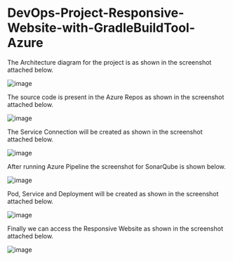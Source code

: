 # DevOps-Project-Responsive-Website-with-GradleBuildTool-Azure

The Architecture diagram for the project is as shown in the screenshot attached below.

![image](https://github.com/user-attachments/assets/0d9b2454-c06d-4387-8dbe-08c91ce19b71)

The source code is present in the Azure Repos as shown in the screenshot attached below.

![image](https://github.com/user-attachments/assets/4a1e21a8-b451-43e7-885a-6e0f62cf238d)

The Service Connection will be created as shown in the screenshot attached below.

![image](https://github.com/user-attachments/assets/263c4368-ebde-4810-8fd2-e5d84f3ddae9)

After running Azure Pipeline the screenshot for SonarQube is shown below.

![image](https://github.com/user-attachments/assets/1a1483fb-71c1-4291-bda0-699b0ac76710)

Pod, Service and Deployment will be created as shown in the screenshot attached below.

![image](https://github.com/user-attachments/assets/d1c68bc8-442b-4e25-a8a6-018d3b95262d)

Finally we can access the Responsive Website as shown in the screenshot attached below.

![image](https://github.com/user-attachments/assets/caa7ea64-aad8-4995-ba3e-64aec8687eda)
